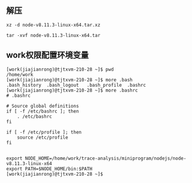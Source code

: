 ## 解压

`xz -d node-v8.11.3-linux-x64.tar.xz`

`tar -xvf node-v8.11.3-linux-x64.tar`


## work权限配置环境变量

```
[work(jiajianrong)@tjtxvm-210-28 ~]$ pwd
/home/work
[work(jiajianrong)@tjtxvm-210-28 ~]$ more .bash
.bash_history  .bash_logout   .bash_profile  .bashrc        
[work(jiajianrong)@tjtxvm-210-28 ~]$ more .bashrc
# .bashrc 

# Source global definitions
if [ -f /etc/bashrc ]; then 
    . /etc/bashrc
fi

if [ -f /etc/profile ]; then 
    source /etc/profile
fi


export NODE_HOME=/home/work/trace-analysis/miniprogram/nodejs/node-v8.11.3-linux-x64
export PATH=$NODE_HOME/bin:$PATH
[work(jiajianrong)@tjtxvm-210-28 ~]$ 
```